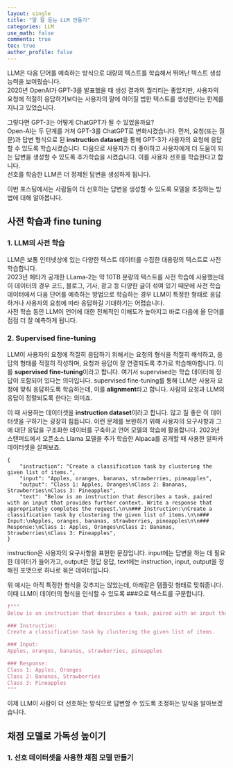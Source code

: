```yaml
---
layout: single
title: "말 잘 듣는 LLM 만들기"
categories: LLM
use_math: false
comments: true
toc: true
author_profile: false
---
```


LLM은 다음 단어를 예측하는 방식으로 대량의 텍스트를 학습해서 뛰어난 텍스트 생성 능력을 보여줬습니다.  
2020년 OpenAI가 GPT-3를 발표했을 때 생성 결과의 퀄리티는 좋았지만, 사용자의 요청에 적절히 응답하기보다는 사용자의 말에 이어질 법한 텍스트를 생성한다는 한계를 지니고 있었습니다.  

그렇다면 GPT-3는 어떻게 ChatGPT가 될 수 있었을까요?  
Open-AI는 두 단계를 거쳐 GPT-3를 ChatGPT로 변화시켰습니다. 먼저, 요청(또는 질문)과 답변 형식으로 된 **instruction dataset**을 통해 GPT-3가 사용자의 요청에 응답할 수 있도록 학습시켰습니다. 다음으로 사용자가 더 좋아하고 사용자에게 더 도움이 되는 답변을 생성할 수 있도록 추가학습을 시켰습니다. 이를 사용자 선호를 학습한다고 합니다.  
선호를 학습한 LLM은 더 정제된 답변을 생성하게 됩니다.  

이번 포스팅에서는 사람들이 더 선호하는 답변을 생성할 수 있도록 모델을 조정하는 방법에 대해 알아봅니다.

## 사전 학습과 fine tuning

### 1. LLM의 사전 학습

LLM은 보통 인터넷상에 있는 다양한 텍스트 데이터를 수집한 대용량의 텍스트로 사전 학습합니다.  
2023년 메타가 공개한 LLama-2는 약 10TB 분량의 텍스트를 사전 학습에 사용했는데 이 데이터의 경우 코드, 블로그, 기사, 광고 등 다양한 글이 섞여 있기 때문에 사전 학습 데이터에서 다음 단어를 예측하는 방법으로 학습하는 경우 LLM이 특정한 형태로 응답하거나 사용자의 요청에 따라 응답하길 기대하기는 어렵습니다.  
사전 학습 동안 LLM이 언어에 대한 전체적인 이해도가 높아지고 바로 다음에 올 단어를 점점 더 잘 예측하게 됩니다.  

### 2. Supervised fine-tuning

LLM이 사용자의 요청에 적절히 응답하기 위해서는 요청의 형식을 적절히 해석하고, 응답의 형태를 적절히 작성하며, 요청과 응답이 잘 연결되도록 추가로 학습해야합니다. 이를 **supervised fine-tuning**이라고 합니다. 여기서 supervised는 학습 데이터에 정답이 포함되어 있다는 의미입니다.
supervised fine-tuning를 통해 LLM은 사용자 요청에 맞춰 응답하도록 학습하는데, 이를 **alignment**라고 합니다. 사람의 요청과 LLM의 응답이 정렬되도록 한다는 의미죠.

이 때 사용하는 데이터셋을 **instruction dataset**이라고 합니다. 많고 질 좋은 이 데이터셋을 구하기는 굉장히 힘듭니다.
이런 문제를 보완하기 위해 사용자의 요구사항과 그에 대단 응답을 구조화한 데이터를 구축하고 언어 모델의 학습에 활용합니다.
2023년 스탠퍼드에서 오픈소스 Llama 모델을 추가 학습한 Alpaca를 공개할 때 사용한 알파카 데이터셋을 살펴보죠. 

```text
{
    "instruction": "Create a classification task by clustering the given list of items.",
    "input": "Apples, oranges, bananas, strawberries, pineapples",
    "output": "Class 1: Apples, Oranges\nClass 2: Bananas, Strawberries\nClass 3: Pineapples",
    "text": "Below is an instruction that describes a task, paired with an input that provides further context. Write a response that appropriately completes the request.\n\n### Instruction:\nCreate a classification task by clustering the given list of items.\n\n### Input:\nApples, oranges, bananas, strawberries, pineapples\n\n### Response:\nClass 1: Apples, Oranges\nClass 2: Bananas, Strawberries\nClass 3: Pineapples",
}
```

instruction은 사용자의 요구사항을 표현한 문장입니다. input에는 답변을 하는 데 필요한 데이터가 들어가고, output은 정답 응답, text에는 instruction, input, output을 정해진 포맷으로 하나로 묶은 데이터입니다.  

위 예시는 아직 특정한 형식을 갖추지는 않았는데, 아래같은 템플릿 형태로 맞춰줍니다. 이때 LLM이 데이터의 형식을 인식할 수 있도록 ###으로 텍스트를 구분합니다.

```python
f"""
Below is an instruction that describes a task, paired with an input that provides further context. Write a response that appropriately completes the request.

### Instruction:
Create a classification task by clustering the given list of items.

### Input:
Apples, oranges, bananas, strawberries, pineapples

### Response:
Class 1: Apples, Oranges
Class 2: Bananas, Strawberries
Class 3: Pineapples
"""
```

이제 LLM이 사람이 더 선호하는 방식으로 답변할 수 있도록 조정하는 방식을 알아보겠습니다.

## 채점 모델로 가독성 높이기

### 1. 선호 데이터셋을 사용한 채점 모델 만들기


